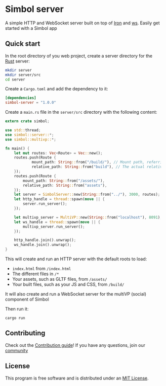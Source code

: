 # Simbol server

A simple HTTP and WebSocket server built on top of [Iron](https://github.com/iron/iron) and [ws](https://ws-rs.org/). Easily get started with a Simbol app

## Quick start

In the root directory of you web project, create a server directory for the [Rust](https://www.rust-lang.org) server:

```bash
mkdir server
mkdir server/src
cd server
```

Create a `Cargo.toml` and add the dependency to it:

```toml
[dependencies]
simbol-server = "1.0.0"
```

Create a `main.rs` file in the `server/src` directory with the following content:

```rust
extern crate simbol;

use std::thread;
use simbol::server::*;
use simbol::multivp::*;

fn main() {
    let mut routes: Vec<Route> = Vec::new();
    routes.push(Route {
            mount_path: String::from("/build/"), // Mount path, referring to which part of the URL it takes care of
            relative_path: String::from("build"), // The actual relative path to the content from your project's root directory
    });
    routes.push(Route {
        mount_path: String::from("/assets/"),
        relative_path: String::from("assets"),
    });
    let server = SimbolServer::new(String::from("../"), 3000, routes);
    let http_handle = thread::spawn(move || {
        server.run_server();
    });

    let multivp_server = MultiVP::new(String::from("localhost"), 8091);
    let ws_handle = thread::spawn(move || {
        multivp_server.run_server();
    });

    http_handle.join().unwrap();
    ws_handle.join().unwrap();
}
```

This will create and run an HTTP server with the default roots to load:

- `index.html` from `/index.html`
- The different files in `/*`
- Your assets, such as GLTF files, from `/assets/`
- Your built files, such as your JS and CSS, from `/build/`

It will also create and run a WebSocket server for the multiVP (social) component of Simbol

Then run it:

`cargo run`

## Contributing

Check out the [Contribution guide](https://github.com/wearesimbol/simbol/blob/master/CONTRIBUTING.md)! If you have any questions, join our [community](http://spectrum.chat/simbol)

## License

This program is free software and is distributed under an [MIT License](https://github.com/wearesimbol/simbol-server/blob/master/LICENSE).